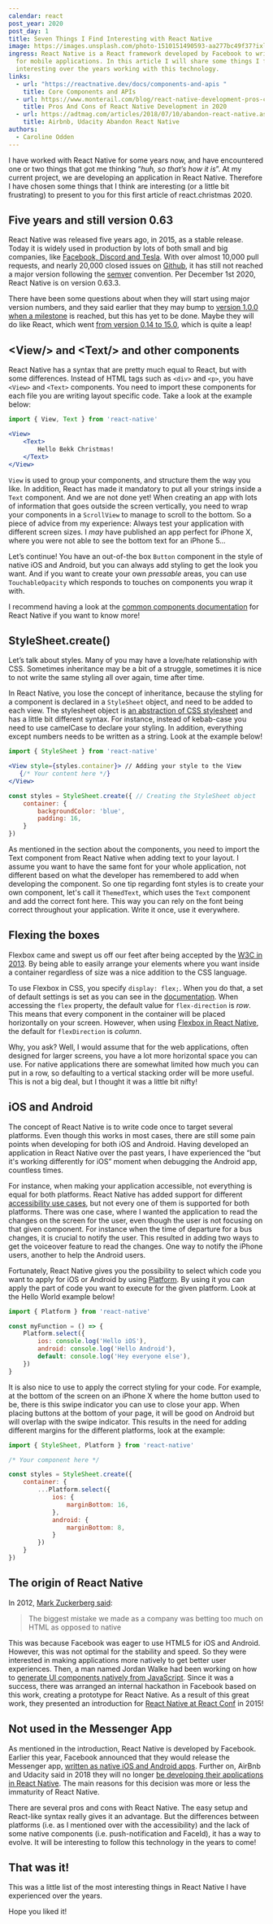 ```yaml
---
calendar: react
post_year: 2020
post_day: 1
title: Seven Things I Find Interesting with React Native
image: https://images.unsplash.com/photo-1510151490593-aa277bc49f37?ixlib=rb-1.2.1&ixid=eyJhcHBfaWQiOjEyMDd9&auto=format&fit=crop&w=1934&q=80
ingress: React Native is a React framework developed by Facebook to write code
  for mobile applications. In this article I will share some things I found
  interesting over the years working with this technology.
links:
  - url: "https://reactnative.dev/docs/components-and-apis "
    title: Core Components and APIs
  - url: https://www.monterail.com/blog/react-native-development-pros-cons
    title: Pros And Cons of React Native Development in 2020
  - url: https://adtmag.com/articles/2018/07/10/abandon-react-native.aspx
    title: Airbnb, Udacity Abandon React Native
authors:
  - Caroline Odden
---
```

I have worked with React Native for some years now, and have encountered one or two things that got me thinking “*huh, so that’s how it is*”. At my current project, we are developing an application in React Native. Therefore I have chosen some things that I think are interesting (or a little bit frustrating) to present to you for this first article of react.christmas 2020.

## Five years and still version 0.63

React Native was released five years ago, in 2015, as a stable release. Today it is widely used in production by lots of both small and big companies, like [](https://wiredelta.com/10-most-popular-react-native-apps-of-2020/)[Facebook, Discord and Tesla](https://reactnative.dev/showcase). With over almost 10,000 pull requests, and nearly 20,000 closed issues on [Github](https://github.com/facebook/react-native), it has still not reached a major version following the [semver](https://semver.org/) convention. Per December 1st 2020, React Native is on version 0.63.3.

There have been some questions about when they will start using major version numbers, and they said earlier that they may bump to [version 1.0.0 when a milestone](https://www.facebook.com/groups/reactnativeoss/permalink/1604716516491643/) is reached, but this has yet to be done. Maybe they will do like React, which went [from version 0.14 to 15.0](https://reactjs.org/blog/2016/04/07/react-v15.html), which is quite a leap! [](https://reactjs.org/blog/2016/04/07/react-v15.html)

## \<View/> and \<Text/> and other components

React Native has a syntax that are pretty much equal to React, but with some differences. Instead of HTML tags such as `<div>` and `<p>`, you have `<View>` and `<Text>` components. You need to import these components for each file you are writing layout specific code. Take a look at the example below:

```jsx
import { View, Text } from 'react-native'

<View>
    <Text>
        Hello Bekk Christmas!
    </Text>
</View>
```

`View` is used to group your components, and structure them the way you like. In addition, React has made it mandatory to put all your strings inside a `Text` component. And we are not done yet! When creating an app with lots of information that goes outside the screen vertically, you need to wrap your components in a `ScrollView` to manage to scroll to the bottom. So a piece of advice from my experience: Always test your application with different screen sizes. I *may* have published an app perfect for iPhone X, where you were not able to see the bottom text for an iPhone 5...

Let’s continue! You have an out-of-the box `Button` component in the style of native iOS and Android, but you can always add styling to get the look you want. And if you want to create your own *pressable* areas, you can use `TouchableOpacity` which responds to touches on components you wrap it with.

I recommend having a look at the [common components documentation](https://reactnative.dev/docs/components-and-apis) for React Native if you want to know more!

## StyleSheet.create()

Let’s talk about styles. Many of you may have a love/hate relationship with CSS. Sometimes inheritance may be a bit of a struggle, sometimes it is nice to not write the same styling all over again, time after time.

In React Native, you lose the concept of inheritance, because the styling for a component is declared in a `StyleSheet` object, and need to be added to each view.[](https://reactnative.dev/docs/style) The stylesheet object is [an abstraction of CSS stylesheet](https://reactnative.dev/docs/style) and has a little bit different syntax. For instance, instead of kebab-case you need to use camelCase to declare your styling. In addition, everything except numbers needs to be written as a string. Look at the example below!

```jsx
import { StyleSheet } from 'react-native'

<View style={styles.container}> // Adding your style to the View
   {/* Your content here */}
</View>

const styles = StyleSheet.create({ // Creating the StyleSheet object
    container: {
        backgroundColor: 'blue',
        padding: 16,
    }
})
```

As mentioned in the section about the components, you need to import the Text component from React Native when adding text to your layout. I assume you want to have the same font for your whole application, not different based on what the developer has remembered to add when developing the component. So one tip regarding font styles is to create your own component, let's call it `ThemedText`, which uses the `Text` component and add the correct font here. This way you can rely on the font being correct throughout your application. Write it once, use it everywhere.

## Flexing the boxes

Flexbox came and swept us off our feet after being accepted by the [W3C in 2013](https://medium.com/@BennyOgidan/history-of-css-grid-and-css-flexbox-658ae6cfe6d2). By being able to easily arrange your elements where you want inside a container regardless of size was a nice addition to the CSS language.

To use Flexbox in CSS, you specify `display: flex;`. When you do that, a set of default settings is set as you can see in the [documentation](https://css-tricks.com/snippets/css/a-guide-to-flexbox/). When accessing the `flex` property, the default value for `flex-direction` is *row*. This means that every component in the container will be placed horizontally on your screen. However, when using [Flexbox in React Native](https://reactnative.dev/docs/0.61/flexbox), the default for `flexDirection` is *column*.

Why, you ask? Well, I would assume that for the web applications, often designed for larger screens, you have a lot more horizontal space you can use. For native applications there are somewhat limited how much you can put in a row, so defaulting to a vertical stacking order will be more useful. This is not a big deal, but I thought it was a little bit nifty!

## iOS and Android

The concept of React Native is to write code once to target several platforms. Even though this works in most cases, there are still some pain points when developing for both iOS and Android. Having developed an application in React Native over the past years, I have experienced the “but it's working differently for iOS” moment when debugging the Android app, countless times.

For instance, when making your application accessible, not everything is equal for both platforms. React Native has added support for different [accessibility use cases](https://reactnative.dev/docs/accessibility), but not every one of them is supported for both platforms. There was one case, where I wanted the application to read the changes on the screen for the user, even though the user is not focusing on that given component. For instance when the time of departure for a bus changes, it is crucial to notify the user. This resulted in adding two ways to get the voiceover feature to read the changes. One way to notify the iPhone users, another to help the Android users.

Fortunately, React Native gives you the possibility to select which code you want to apply for iOS or Android by using [Platform](https://reactnative.dev/docs/platform-specific-code). By using it you can apply the part of code you want to execute for the given platform. Look at the Hello World example below!

```javascript
import { Platform } from 'react-native'

const myFunction = () => {
    Platform.select({
        ios: console.log('Hello iOS'),
        android: console.log('Hello Android'),
        default: console.log('Hey everyone else'),
    })
}
```

It is also nice to use to apply the correct styling for your code. For example, at the bottom of the screen on an iPhone X where the home button used to be, there is this swipe indicator you can use to close your app. When placing buttons at the bottom of your page, it will be good on Android but will overlap with the swipe indicator. This results in the need for adding different margins for the different platforms, look at the example:

```jsx
import { StyleSheet, Platform } from 'react-native'

/* Your component here */

const styles = StyleSheet.create({
    container: {
        ...Platform.select({
            ios: {
                marginBottom: 16,
            },
            android: {
                marginBottom: 8,
            }
        })
    }
})
```

## The origin of React Native

In 2012, [Mark Zuckerberg said](https://mashable.com/2012/09/11/html5-biggest-mistake/):

> The biggest mistake we made as a company was betting too much on HTML as opposed to native

This was because Facebook was eager to use HTML5 for iOS and Android. However, this was not optimal for the stability and speed. So they were interested in making applications more natively to get better user experiences. Then, a man named Jordan Walke had been working on how to [generate UI components natively from JavaScript](https://jobninja.com/blog/short-story-react-native/). Since it was a success, there was arranged an internal hackathon in Facebook based on this work, creating a prototype for React Native. As a result of this great work, they presented an introduction for [React Native at React Conf](https://www.youtube.com/watch?v=KVZ-P-ZI6W4) in 2015!

## Not used in the Messenger App

As mentioned in the introduction, React Native is developed by Facebook. Earlier this year, Facebook announced that they would release the Messenger app, [written as native iOS and Android apps](https://engineering.fb.com/data-infrastructure/messenger/). Further on, AirBnb and Udacity said in 2018 they will no longer [be developing their applications in React Native](https://adtmag.com/articles/2018/07/10/abandon-react-native.aspx). The main reasons for this decision was more or less the immaturity of React Native. 

There are several pros and cons with React Native. The easy setup and React-like syntax really gives it an advantage. But the differences between platforms (i.e. as I mentioned over with the accessibility) and the lack of some native components (i.e. push-notification and FaceId), it has a way to evolve. It will be interesting to follow this technology in the years to come!

## That was it!

This was a little list of the most interesting things in React Native I have experienced over the years.

Hope you liked it!
